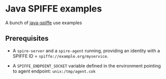 # Java SPIFFE examples

A bunch of [java-spiffe](https://github.com/spiffe/java-spiffe) use examples


## Prerequisites

* A `spire-server` and a `spire-agent` running, providing an identity with
a SPIFFE ID = `spiffe://example.org/myservice`.

* A `SPIFFE_ENDPOINT_SOCKET` variable defined in the environment pointing to
agent endpoint: `unix:/tmp/agent.cok`
